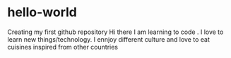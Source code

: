 # hello-world
Creating my first github repository
Hi there
I am learning to code . I love to learn new things/technology.
I ennjoy different culture and love to eat cuisines inspired from other countries
